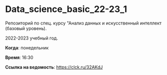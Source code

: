 # Data_science_basic_22-23_1

Репозиторий по спец. курсу "Анализ данных и искусственный интеллект (базовый уровень). 

2022-2023 учебный год.

**Когда**: понедельник

**Время**: 16:30

**Ссылка на ведомость**: https://clck.ru/32AKdJ
